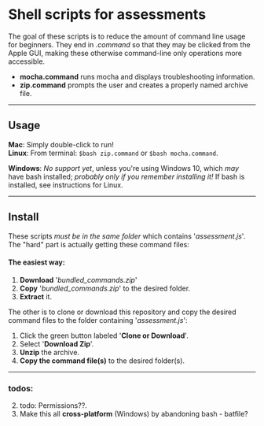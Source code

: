 # Shell scripts for assessments

The goal of these scripts is to reduce the amount of command line usage for beginners. They end in _.command_ so that they may be clicked from the Apple GUI, making these otherwise command-line only operations more accessible.

  - __mocha.command__ runs mocha and displays troubleshooting information.
  - __zip.command__ prompts the user and creates a properly named archive file.

<hr>

## Usage

__Mac__: Simply double-click to run!<br>
__Linux__: From terminal: `$bash zip.command` or `$bash mocha.command`.

__Windows__: _No support yet_, unless you're using Windows 10, which _may_ have bash installed; _probably only if you remember installing it!_ If bash is installed, see instructions for Linux.

<hr>

## Install

These scripts _must be in the same folder_ which contains '_assessment.js_'.<br>
The "hard" part is actually getting these command files:

#### The easiest way:
1. __Download__ '<i>bundled_commands.zip</i>'
2. __Copy__ '<i>bundled_commands.zip</i>' to the desired folder.
3. __Extract__ it.

The other is to clone or download this repository and copy the desired command files to the folder containing '_assessment.js_':
1. Click the green button labeled '__Clone or Download__'.
2. Select '__Download Zip__'.
3. __Unzip__ the archive.
4. __Copy the command file(s)__ to the desired folder(s).

<hr>

### todos:
2. todo: Permissions??.
3. Make this all __cross-platform__ (Windows) by abandoning bash - batfile?
